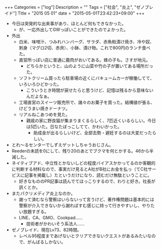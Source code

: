 +++
Categories = ["log"]
Description = ""
Tags = ["社会", "炎上", "ゼノブレイド"]
Title = "2015 05 01"
date = "2015-05-01T23:42:23+09:00"
+++

* 今日は突発的な出来事があり、ほとんど何もできなかった。
	* が、一応外出してGWっぽいことができたのでよかった。
* 外出
	* 白米、味噌汁、つみれハンバーグ、サラダ、赤魚粕漬け焼き、冷や奴、刺身（マグロ2切、赤貝）、小鉢、漬け物。これで800円のランチ食べた。
	* 直営所っぽい店に普通に鹿肉がおいてある。蜂の子も。さすが地元。
		* どちらかというと、山のように山菜や竹の子が置いてある場所だった。
	* ソフトクリーム買ったら駐車場の近くにバキュームカーが稼働してて、いろいろひどかった。
		* こういうとき時間が戻せたらと思うけど、記憶は残るから意味ないんだよなぁ。
	* 工場直営のスイーツ販売所で、諸々のお菓子を買った。結構値が張る、けどうまい焼きドーナツ。
	* リアルねこあつめを見た。
		* 親戚の家に野良猫が集まりまくるらしく、7匹近くいるらしい。今日は5匹いた。日なたぼっこしてて、かわいかった。
			* 助成金が出るらしいけど、全部去勢・避妊するのは大変だったらしい。
* とれ〜るセンターでしずえゲットしちゃうおじさん。
* Reederの未読を0にして、残り20のあとでブクマを何とかする。46から半減した。
* ネイティブアド、中立性とかないしどの程度バイアスかかってるのか客観的に判断する材料なので、事実だけ見るとA社がB社にお金を払っ（てC社サービスに記事を掲載し）たというだけになり、読むだけ無駄ということに。
	* 好きなもののPR記事は読んでてほっこりするので、わりと好き。社長が訊くとか。
* またパクリメディア炎上なのか。
	* 謝って済むなら警察はいらないって言うけど、著作権問題は基本的には警察が介入できないから謝ればすむ感じに持って行きやすいし、やりたい放題すぎる。
	* LINE、CA、GMO、Cookpad……
		* 技術者がかわいそう系法人……
* ゼノブレイド、現在Lv73、82時間。
	* レベル95程度まであげないとクリアできないクエストがあるみたいなので、がんばるしかない。